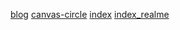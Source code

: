 [blog](./blog.html)
[canvas-circle](./canvas-circle.html)
[index](./index.html)
[index_realme](./index_realme.html)
